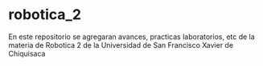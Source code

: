 # robotica_2
En este repositorio se agregaran avances, practicas laboratorios, etc de la materia de Robotica 2 de la Universidad de San Francisco Xavier de Chiquisaca
